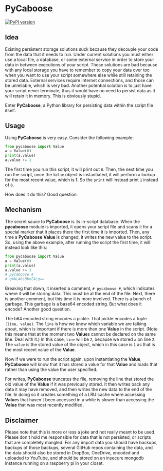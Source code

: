 PyCaboose
=========

[![PyPI version](https://badge.fury.io/py/pycaboose.svg)](https://badge.fury.io/py/pycaboose)


Idea
----

Existing persistent storage solutions suck because they decouple your code from
the data that it needs to run. Under current solutions you must either use a
local file, a database, or some external service in order to store your data
in between executions of your script. These solutions are bad because with any
local storage you have to remember to copy your data over too when you want
to use your script somewhere else while still retaining the stored data.
External services require internet connections, and those can be unreliable,
which is very bad. Another potential solution is to just have your script
never terminate, thus it would have no need to persist data as it will retain
it in memory. This is obviously stupid.

Enter **PyCaboose**, a Python library for persisting data within the script file
itself.

Usage
-----

Using **PyCaboose** is very easy. Consider the following example:

```python
from pycaboose import Value
a = Value(0)
print(a.value)
a.value += 1
```

The first time you run this script, it will print out `0`. Then, the next time
you run the script, once the `Value` object is instantiated, it will perform a 
lookup for the most recent value, which is 1. So the `print` will instead print
`1` instead of `0`.

How does it do this? Good question.

Mechanism
---------

The secret sauce to **PyCaboose** is its in-script database. When the **pycaboose**
module is imported, it opens your script file and scans it for a special marker
that it places there the first time it is imported. Then, any time a **PyCaboose**
**Value** is changed, it writes the new value to the script. So, using the
above example, after running the script the first time, it will instead look
like this:


```python
from pycaboose import Value
a = Value(0)
print(a.value)
a.value += 1
# pycaboose #
# gANLA0sBhnEALg==
```

Breaking that down, it inserted a comment, `# pycaboose #`, which indicates where
it will be storing data. This must be at the end of the file. Next, there is
another comment, but this time it is more involved. 
There is a bunch of garbage. This garbage is a base64 encoded string. But what
does it encode? Another good question.

The b64 encoded string encodes a pickle. That pickle encodes a tuple
`(line, value)`. The `line` is how we know which variable we are talking about,
which is important if there is more than one **Value** in the script.
(Note this means that at the moment two **Value**s cannot be declared
on the same line. Deal with it.)
In this case, `line` will be `2`, because we stored `a` on line `2`.
The `value` is the stored value of the object, which in this case is `1`
as that is the most recent value of the **Value**.

Now if we were to run the script again, upon instantiating the **Value**,
**PyCaboose** will know that it has stored a value for that **Value** and loads
that rather than using the value the user specified.

For writes, **PyCaboose** truncates the file, removing the line that stored the
old value of the **Value** if it was previously stored. It then writes back
any data it may have removed, and then writes the new data to the end of the
file. In doing so it creates something of a LRU cache where accessing
**Value**s that haven't been accessed in a while is slower than accessing the
**Value** that was most recently modified.

Disclaimer
----------

Please note that this is more or less a joke and not really meant to be used.
Please don't hold me responsible for data that is not persisted, or scripts
that are completely mangled. For any import data you should have backups,
backups of those backups, several GitHub repos containing the data, and the
data should also be stored in DropBox, OneDrive, encoded and uploaded to
YouTube, and should be stored on an insecure mongodb instance running on
a raspberry pi in your closet.
